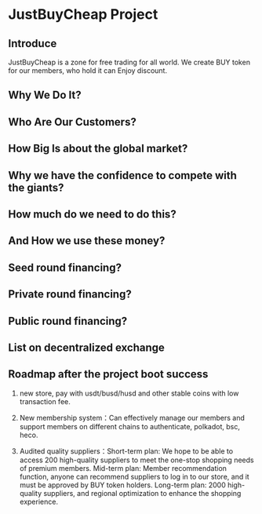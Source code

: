 #   JustBuyCheap Project

##  Introduce
JustBuyCheap is a zone for free trading for all world. We create BUY token for our members, who hold it can Enjoy discount.


##  Why We Do It?

##  Who Are Our Customers?

##  How Big Is about the global market?

##  Why we have the confidence to compete with the giants?

##  How much do we need to do this?

##  And How we use these money?

##  Seed round financing?

##  Private round financing?

##  Public  round financing?

##  List on decentralized exchange

##  Roadmap after the project boot success
1. new store, pay with usdt/busd/husd and other stable coins with low transaction fee.

2. New membership system：Can effectively manage our members and support members on different chains to authenticate, polkadot, bsc, heco.

3. Audited quality suppliers：Short-term plan: We hope to be able to access 200 high-quality suppliers to meet the one-stop shopping needs of premium members. Mid-term plan: Member recommendation function, anyone can recommend suppliers to log in to our store, and it must be approved by BUY token holders. Long-term plan: 2000 high-quality suppliers, and regional optimization to enhance the shopping experience.